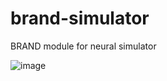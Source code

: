 # brand-simulator
BRAND module for neural simulator

![image](https://user-images.githubusercontent.com/11467761/184686652-5224d80c-2a1d-45ed-bfe8-79aec0d3c339.png)
